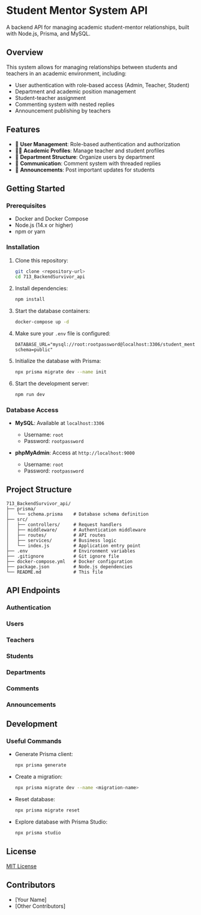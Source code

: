 # Student Mentor System API

A backend API for managing academic student-mentor relationships, built with Node.js, Prisma, and MySQL.

## Overview

This system allows for managing relationships between students and teachers in an academic environment, including:

- User authentication with role-based access (Admin, Teacher, Student)
- Department and academic position management
- Student-teacher assignment
- Commenting system with nested replies
- Announcement publishing by teachers

## Features

- 🔐 **User Management**: Role-based authentication and authorization
- 👩‍🏫 **Academic Profiles**: Manage teacher and student profiles
- 🏢 **Department Structure**: Organize users by department
- 💬 **Communication**: Comment system with threaded replies
- 📢 **Announcements**: Post important updates for students

## Getting Started

### Prerequisites

- Docker and Docker Compose
- Node.js (14.x or higher)
- npm or yarn

### Installation

1. Clone this repository:

   ```bash
   git clone <repository-url>
   cd 713_BackendSurvivor_api
   ```

2. Install dependencies:

   ```bash
   npm install
   ```

3. Start the database containers:

   ```bash
   docker-compose up -d
   ```

4. Make sure your `.env` file is configured:

   ```
   DATABASE_URL="mysql://root:rootpassword@localhost:3306/student_mentor_db?schema=public"
   ```

5. Initialize the database with Prisma:

   ```bash
   npx prisma migrate dev --name init
   ```

6. Start the development server:
   ```bash
   npm run dev
   ```

### Database Access

- **MySQL**: Available at `localhost:3306`

  - Username: `root`
  - Password: `rootpassword`

- **phpMyAdmin**: Access at `http://localhost:9000`
  - Username: `root`
  - Password: `rootpassword`

## Project Structure

```
713_BackendSurvivor_api/
├── prisma/
│   └── schema.prisma    # Database schema definition
├── src/
│   ├── controllers/     # Request handlers
│   ├── middleware/      # Authentication middleware
│   ├── routes/          # API routes
│   ├── services/        # Business logic
│   └── index.js         # Application entry point
├── .env                 # Environment variables
├── .gitignore           # Git ignore file
├── docker-compose.yml   # Docker configuration
├── package.json         # Node.js dependencies
└── README.md            # This file
```

## API Endpoints

### Authentication

### Users

### Teachers

### Students

### Departments

### Comments

### Announcements

## Development

### Useful Commands

- Generate Prisma client:

  ```bash
  npx prisma generate
  ```

- Create a migration:

  ```bash
  npx prisma migrate dev --name <migration-name>
  ```

- Reset database:

  ```bash
  npx prisma migrate reset
  ```

- Explore database with Prisma Studio:
  ```bash
  npx prisma studio
  ```

## License

[MIT License](LICENSE)

## Contributors

- [Your Name]
- [Other Contributors]
